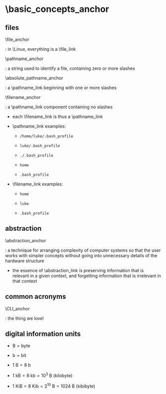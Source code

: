 
# \basic_concepts_anchor

## files

\file_anchor

: in \Linux, everything is a \file_link

\pathname_anchor

: a string used to identify a file, containing zero or more slashes

\absolute_pathname_anchor

: a \pathname_link beginning with one or more slashes

\filename_anchor

: a \pathname_link component containing no slashes

+ each \filename_link is thus a \pathname_link

+ \pathname_link examples:

	+ `/home/luke/.bash_profile`

	+ `luke/.bash_profile`

	+ `./.bash_profile`

	+ `home`

	+ `.bash_profile`

+ \filename_link examples:

	+ `home`

	+ `luke`

	+ `.bash_profile`

## abstraction

\abstraction_anchor

: a technique for arranging complexity of computer systems so that the user works with simpler concepts without going into unnecessary details of the hardware structure

+ the essence of \abstraction_link is preserving information that is relevant in a given context, and forgetting information that is irrelevant in that context

## common acronyms

\CLI_anchor

: the thing we love!

## digital information units

+ $\mathrm{B} = \mathrm{byte}$

+ $\mathrm{b} = \mathrm{bit}$

+ $1~\mathrm{B} = 8~\mathrm{b}$

+ $1~\mathrm{kB} = 8~\mathrm{kb} = 10^3~\mathrm{B}$ (kilobyte)
+ $1~\mathrm{KiB} = 8~\mathrm{Kib} = 2^{10}~\mathrm{B} = 1024~\mathrm{B}$ (kibibyte)
